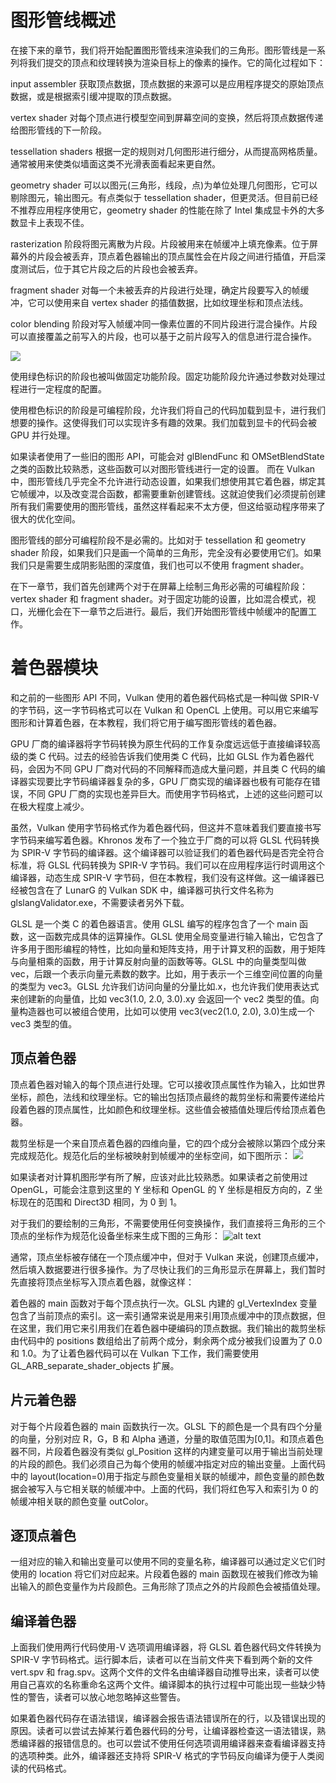 # 图形管线概述

在接下来的章节，我们将开始配置图形管线来渲染我们的三角形。图形管线是一系列将我们提交的顶点和纹理转换为渲染目标上的像素的操作。它的简化过程如下：

input assembler 获取顶点数据，顶点数据的来源可以是应用程序提交的原始顶点数据，或是根据索引缓冲提取的顶点数据。

vertex shader 对每个顶点进行模型空间到屏幕空间的变换，然后将顶点数据传递给图形管线的下一阶段。

tessellation shaders 根据一定的规则对几何图形进行细分，从而提高网格质量。通常被用来使类似墙面这类不光滑表面看起来更自然。

geometry shader 可以以图元(三角形，线段，点)为单位处理几何图形，它可以剔除图元，输出图元。有点类似于 tessellation shader，但更灵活。但目前已经不推荐应用程序使用它，geometry shader 的性能在除了 Intel 集成显卡外的大多数显卡上表现不佳。

rasterization 阶段将图元离散为片段。片段被用来在帧缓冲上填充像素。位于屏幕外的片段会被丢弃，顶点着色器输出的顶点属性会在片段之间进行插值，开启深度测试后，位于其它片段之后的片段也会被丢弃。

fragment shader 对每一个未被丢弃的片段进行处理，确定片段要写入的帧缓冲，它可以使用来自 vertex shader 的插值数据，比如纹理坐标和顶点法线。

color blending 阶段对写入帧缓冲同一像素位置的不同片段进行混合操作。片段可以直接覆盖之前写入的片段，也可以基于之前片段写入的信息进行混合操作。

![](https://zeromake.github.io/VulkanTutorialCN/img/f12-1.jpg)

使用绿色标识的阶段也被叫做固定功能阶段。固定功能阶段允许通过参数对处理过程进行一定程度的配置。

使用橙色标识的阶段是可编程阶段，允许我们将自己的代码加载到显卡，进行我们想要的操作。这使得我们可以实现许多有趣的效果。我们加载到显卡的代码会被 GPU 并行处理。

如果读者使用了一些旧的图形 API，可能会对 glBlendFunc 和 OMSetBlendState 之类的函数比较熟悉，这些函数可以对图形管线进行一定的设置。
而在 Vulkan 中，图形管线几乎完全不允许进行动态设置，如果我们想使用其它着色器，绑定其它帧缓冲，以及改变混合函数，都需要重新创建管线。这就迫使我们必须提前创建所有我们需要使用的图形管线，虽然这样看起来不太方便，但这给驱动程序带来了很大的优化空间。

图形管线的部分可编程阶段不是必需的。比如对于 tessellation 和 geometry shader 阶段，如果我们只是画一个简单的三角形，完全没有必要使用它们。如果我们只是需要生成阴影贴图的深度值，我们也可以不使用 fragment shader。

在下一章节，我们首先创建两个对于在屏幕上绘制三角形必需的可编程阶段：vertex shader 和 fragment shader。对于固定功能的设置，比如混合模式，视口，光栅化会在下一章节之后进行。最后，我们开始图形管线中帧缓冲的配置工作。

# 着色器模块

和之前的一些图形 API 不同，Vulkan 使用的着色器代码格式是一种叫做 SPIR-V 的字节码，这一字节码格式可以在 Vulkan 和 OpenCL 上使用。可以用它来编写图形和计算着色器，在本教程，我们将它用于编写图形管线的着色器。

GPU 厂商的编译器将字节码转换为原生代码的工作复杂度远远低于直接编译较高级的类 C 代码。过去的经验告诉我们使用类 C 代码，比如 GLSL 作为着色器代码，会因为不同 GPU 厂商对代码的不同解释而造成大量问题，并且类 C 代码的编译器实现要比字节码编译器复杂的多，GPU 厂商实现的编译器也极有可能存在错误，不同 GPU 厂商的实现也差异巨大。而使用字节码格式，上述的这些问题可以在极大程度上减少。

虽然，Vulkan 使用字节码格式作为着色器代码，但这并不意味着我们要直接书写字节码来编写着色器。Khronos 发布了一个独立于厂商的可以将 GLSL 代码转换为 SPIR-V 字节码的编译器。这个编译器可以验证我们的着色器代码是否完全符合标准，将 GLSL 代码转换为 SPIR-V 字节码。我们可以在应用程序运行时调用这个编译器，动态生成 SPIR-V 字节码，但在本教程，我们没有这样做。这一编译器已经被包含在了 LunarG 的 Vulkan SDK 中，编译器可执行文件名称为 glslangValidator.exe，不需要读者另外下载。

GLSL 是一个类 C 的着色器语言。使用 GLSL 编写的程序包含了一个 main 函数，这一函数完成具体的运算操作。GLSL 使用全局变量进行输入输出，它包含了许多用于图形编程的特性，比如向量和矩阵支持，用于计算叉积的函数，用于矩阵与向量相乘的函数，用于计算反射向量的函数等等。GLSL 中的向量类型叫做 vec，后跟一个表示向量元素数的数字。比如，用于表示一个三维空间位置的向量的类型为 vec3。GLSL 允许我们访问向量的分量比如.x，也允许我们使用表达式来创建新的向量值，比如 vec3(1.0, 2.0, 3.0).xy 会返回一个 vec2 类型的值。向量构造器也可以被组合使用，比如可以使用 vec3(vec2(1.0, 2.0), 3.0)生成一个 vec3 类型的值。

## 顶点着色器

顶点着色器对输入的每个顶点进行处理。它可以接收顶点属性作为输入，比如世界坐标，颜色，法线和纹理坐标。它的输出包括顶点最终的裁剪坐标和需要传递给片段着色器的顶点属性，比如颜色和纹理坐标。这些值会被插值处理后传给顶点着色器。

裁剪坐标是一个来自顶点着色器的四维向量，它的四个成分会被除以第四个成分来完成规范化。规范化后的坐标被映射到帧缓冲的坐标空间，如下图所示：
![](https://zeromake.github.io/VulkanTutorialCN/img/f13-1.jpg)

如果读者对计算机图形学有所了解，应该对此比较熟悉。如果读者之前使用过 OpenGL，可能会注意到这里的 Y 坐标和 OpenGL 的 Y 坐标是相反方向的，Z 坐标现在的范围和 Direct3D 相同，为 0 到 1。

对于我们的要绘制的三角形，不需要使用任何变换操作，我们直接将三角形的三个顶点的坐标作为规范化设备坐标来生成下图的三角形：
![alt text](https://zeromake.github.io/VulkanTutorialCN/img/f13-2.jpg)

通常，顶点坐标被存储在一个顶点缓冲中，但对于 Vulkan 来说，创建顶点缓冲，然后填入数据要进行很多操作。为了尽快让我们的三角形显示在屏幕上，我们暂时先直接将顶点坐标写入顶点着色器，就像这样：

着色器的 main 函数对于每个顶点执行一次。GLSL 内建的 gl_VertexIndex 变量包含了当前顶点的索引。这一索引通常来说是用来引用顶点缓冲中的顶点数据，但在这里，我们用它来引用我们在着色器中硬编码的顶点数据。我们输出的裁剪坐标由代码中的 positions 数组给出了前两个成分，剩余两个成分被我们设置为了 0.0 和 1.0。为了让着色器代码可以在 Vulkan 下工作，我们需要使用 GL_ARB_separate_shader_objects 扩展。

## 片元着色器

对于每个片段着色器的 main 函数执行一次。GLSL 下的颜色是一个具有四个分量的向量，分别对应 R，G，B 和 Alpha 通道，分量的取值范围为[0,1]。和顶点着色器不同，片段着色器没有类似 gl_Position 这样的内建变量可以用于输出当前处理的片段的颜色。我们必须自己为每个使用的帧缓冲指定对应的输出变量。上面代码中的 layout(location=0)用于指定与颜色变量相关联的帧缓冲，颜色变量的颜色数据会被写入与它相关联的帧缓冲中。上面的代码，我们将红色写入和索引为 0 的帧缓冲相关联的颜色变量 outColor。

## 逐顶点着色

一组对应的输入和输出变量可以使用不同的变量名称，编译器可以通过定义它们时使用的 location 将它们对应起来。片段着色器的 main 函数现在被我们修改为输出输入的颜色变量作为片段颜色。三角形除了顶点之外的片段颜色会被插值处理。

## 编译着色器

上面我们使用两行代码使用-V 选项调用编译器，将 GLSL 着色器代码文件转换为 SPIR-V 字节码格式。运行脚本后，读者可以在当前文件夹下看到两个新的文件 vert.spv 和 frag.spv。这两个文件的文件名由编译器自动推导出来，读者可以使用自己喜欢的名称重命名这两个文件。编译脚本的执行过程中可能出现一些缺少特性的警告，读者可以放心地忽略掉这些警告。

如果着色器代码存在语法错误，编译器会报告语法错误所在的行，以及错误出现的原因。读者可以尝试去掉某行着色器代码的分号，让编译器检查这一语法错误，熟悉编译器的报错信息的。也可以尝试不使用任何选项调用编译器来查看编译器支持的选项种类。此外，编译器还支持将 SPIR-V 格式的字节码反向编译为便于人类阅读的代码格式。
